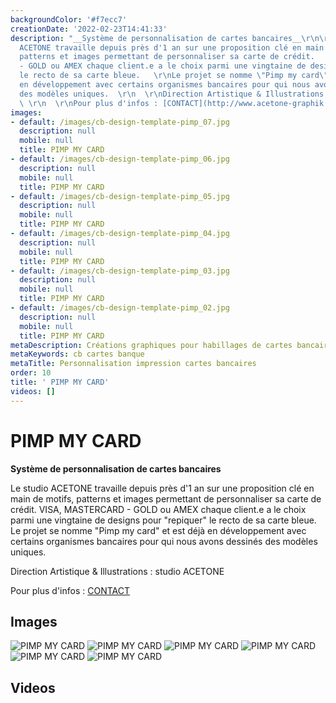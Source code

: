 ```yaml
---
backgroundColor: '#f7ecc7'
creationDate: '2022-02-23T14:41:33'
description: "__Système de personnalisation de cartes bancaires__\r\n\r\nLe studio
  ACETONE travaille depuis près d'1 an sur une proposition clé en main de motifs,
  patterns et images permettant de personnaliser sa carte de crédit.   \r\nVISA, MASTERCARD
  - GOLD ou AMEX chaque client.e a le choix parmi une vingtaine de designs pour \"repiquer\"
  le recto de sa carte bleue.   \r\nLe projet se nomme \"Pimp my card\" et est déjà
  en développement avec certains organismes bancaires pour qui nous avons dessinés
  des modèles uniques.  \r\n  \r\nDirection Artistique & Illustrations : studio ACETONE
  \ \r\n  \r\nPour plus d'infos : [CONTACT](http://www.acetone-graphik.com/contact)"
images:
- default: /images/cb-design-template-pimp_07.jpg
  description: null
  mobile: null
  title: PIMP MY CARD
- default: /images/cb-design-template-pimp_06.jpg
  description: null
  mobile: null
  title: PIMP MY CARD
- default: /images/cb-design-template-pimp_05.jpg
  description: null
  mobile: null
  title: PIMP MY CARD
- default: /images/cb-design-template-pimp_04.jpg
  description: null
  mobile: null
  title: PIMP MY CARD
- default: /images/cb-design-template-pimp_03.jpg
  description: null
  mobile: null
  title: PIMP MY CARD
- default: /images/cb-design-template-pimp_02.jpg
  description: null
  mobile: null
  title: PIMP MY CARD
metaDescription: Créations graphiques pour habillages de cartes bancaires
metaKeywords: cb cartes banque
metaTitle: Personnalisation impression cartes bancaires
order: 10
title: ' PIMP MY CARD'
videos: []
---
```


#  PIMP MY CARD

__Système de personnalisation de cartes bancaires__

Le studio ACETONE travaille depuis près d'1 an sur une proposition clé en main de motifs, patterns et images permettant de personnaliser sa carte de crédit.
VISA, MASTERCARD - GOLD ou AMEX chaque client.e a le choix parmi une vingtaine de designs pour "repiquer" le recto de sa carte bleue.
Le projet se nomme "Pimp my card" et est déjà en développement avec certains organismes bancaires pour qui nous avons dessinés des modèles uniques.

Direction Artistique & Illustrations : studio ACETONE

Pour plus d'infos : [CONTACT](http://www.acetone-graphik.com/contact)

## Images

![PIMP MY CARD](/images/cb-design-template-pimp_07.jpg)
![PIMP MY CARD](/images/cb-design-template-pimp_06.jpg)
![PIMP MY CARD](/images/cb-design-template-pimp_05.jpg)
![PIMP MY CARD](/images/cb-design-template-pimp_04.jpg)
![PIMP MY CARD](/images/cb-design-template-pimp_03.jpg)
![PIMP MY CARD](/images/cb-design-template-pimp_02.jpg)

## Videos
